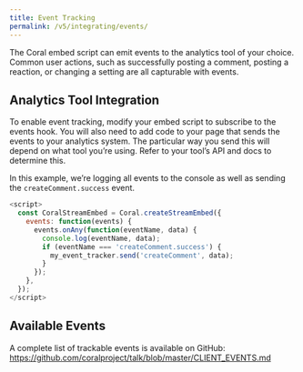```yaml
---
title: Event Tracking
permalink: /v5/integrating/events/
---
```


The Coral embed script can emit events to the analytics tool of your choice. Common user actions, such as successfully posting a comment, posting a reaction, or changing a setting are all capturable with events. 

## Analytics Tool Integration

To enable event tracking, modify your embed script to subscribe to the events hook. You will also need to add code to your page that sends the events to your analytics system. The particular way you send this will depend on what tool you’re using. Refer to your tool’s API and docs to determine this.

In this example, we’re logging all events to the console as well as sending the `createComment.success` event.

```js
<script>
  const CoralStreamEmbed = Coral.createStreamEmbed({
    events: function(events) {
      events.onAny(function(eventName, data) {
        console.log(eventName, data);
        if (eventName === 'createComment.success') {
          my_event_tracker.send('createComment', data);
        }
      });
    },
  });
</script>
```



## Available Events

A complete list of trackable events is available on GitHub: https://github.com/coralproject/talk/blob/master/CLIENT_EVENTS.md
